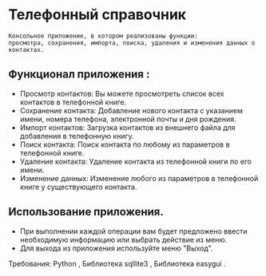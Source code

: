 #                              Телефонный справочник
    Консольное приложение, в котором реализованы функции:
    просмотра, сохранения, импорта, поиска, удаления и изменения данных о контактах.


 ##   Функционал приложения :
* Просмотр контактов: Вы можете просмотреть список всех контактов в телефонной книге.
* Сохранение контакта: Добавление нового контакта с указанием имени, номера телефона, электронной почты и дня рождения.
* Импорт контактов: Загрузка контактов из внешнего файла для добавления в телефонную книгу.
* Поиск контакта: Поиск контакта по любому из параметров в телефонной книге.
* Удаление контакта: Удаление контакта из телефонной книги по его имени.
* Изменение данных: Изменение любого из параметров в телефонной книге у существующего контакта.
##   Использование приложения.
* При выполнении каждой операции вам будет предложено ввести необходимую информацию или выбрать действие из меню.
* Для выхода из приложения используйте меню "Выход".

 Требования: 
Python ,
Библиотека sqllite3 , 
Библиотека easygui .
